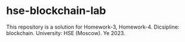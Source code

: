 # hse-blockchain-lab
This repository is a solution for Homework-3, Homework-4. Dicsipline: blockchain. University: HSE (Moscow). Ye 2023.
